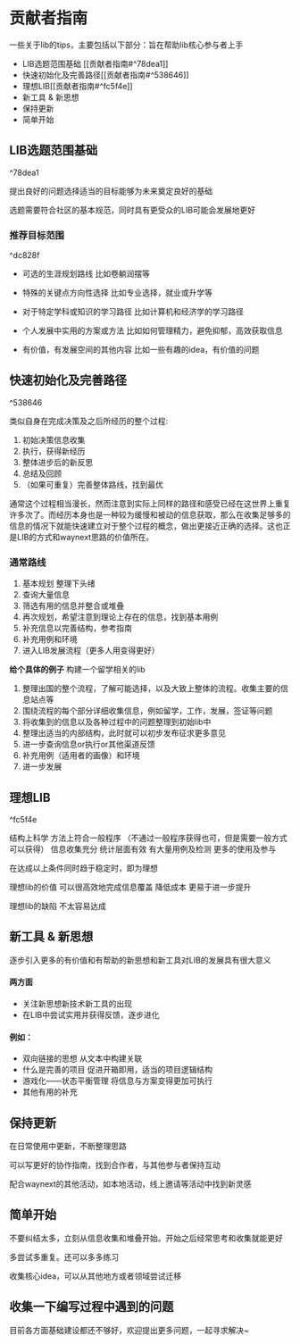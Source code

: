 # 贡献者指南
一些关于lib的tips，主要包括以下部分：旨在帮助lib核心参与者上手
- LIB选题范围基础 [[贡献者指南#^78dea1]]
- 快速初始化及完善路径[[贡献者指南#^538646]]
- 理想LIB[[贡献者指南#^fc5f4e]]
- 新工具  & 新思想
- 保持更新
- 简单开始


## LIB选题范围基础

^78dea1

提出良好的问题选择适当的目标能够为未来奠定良好的基础

选题需要符合社区的基本规范，同时具有更受众的LIB可能会发展地更好

### 推荐目标范围

^dc828f

- 可选的生涯规划路线            比如卷躺润摆等

- 特殊的关键点方向性选择        比如专业选择，就业或升学等

- 对于特定学科或知识的学习路径       比如计算机和经济学的学习路径

- 个人发展中实用的方案或方法         比如如何管理精力，避免抑郁，高效获取信息

- 有价值，有发展空间的其他内容     比如一些有趣的idea，有价值的问题


## 快速初始化及完善路径

^538646

类似自身在完成决策及之后所经历的整个过程:
1. 初始决策信息收集
2. 执行，获得新经历
3. 整体进步后的新反思
4. 总结及回顾
5. （如果可重复）完善整体路线，找到最优

通常这个过程相当漫长，然而注意到实际上同样的路径和感受已经在这世界上重复许多次了。而经历本身也是一种较为缓慢和被动的信息获取，那么在收集足够多的信息的情况下就能快速建立对于整个过程的概念，做出更接近正确的选择。这也正是LIB的方式和waynext思路的价值所在。

### 通常路线
1. 基本规划  整理下头绪
2. 查询大量信息
3. 筛选有用的信息并整合或堆叠
4. 再次规划，希望注意到理论上存在的信息，找到基本用例
5. 补充信息以完善结构，参考指南
6. 补充用例和环境
7. 进入LIB发展流程（更多人用变得更好）

**给个具体的例子** 构建一个留学相关的lib
1. 整理出国的整个流程，了解可能选择，以及大致上整体的流程。收集主要的信息站点等
2. 围绕流程的每个部分详细收集信息，例如留学，工作，发展，签证等问题
3. 将收集到的信息以及各种过程中的问题整理到初始lib中
4. 整理出适当的内部结构，此时就可以初步发布征求更多意见
5. 进一步查询信息or执行or其他渠道反馈
6. 补充用例（适用者的画像）和环境
7. 进一步发展



## 理想LIB

^fc5f4e

结构上科学
方法上符合一般程序      （不通过一般程序获得也可，但是需要一般方式可以获得）
信息收集充分    统计层面有效
有大量用例及检测             更多的使用及参与

在达成以上条件同时趋于稳定时，即为理想


理想lib的价值
可以很高效地完成信息覆盖 
降低成本
更易于进一步提升

理想lib的缺陷
不太容易达成




## 新工具  & 新思想

逐步引入更多的有价值和有帮助的新思想和新工具对LIB的发展具有很大意义

#### 两方面

- 关注新思想新技术新工具的出现
- 在LIB中尝试实用并获得反馈，逐步进化

#### 例如：

- 双向链接的思想               从文本中构建关联
- 什么是完善的项目           促进开箱即用，适当的项目逻辑结构
- 游戏化——状态平衡管理          将信息与方案变得更加可执行
- 其他有用的补充



## 保持更新

在日常使用中更新，不断整理思路

可以写更好的协作指南，找到合作者，与其他参与者保持互动

配合waynext的其他活动，如本地活动，线上邀请等活动中找到新灵感



## 简单开始

不要纠结太多，立刻从信息收集和堆叠开始。开始之后经常思考和收集就能更好

多尝试多重复。还可以多多练习

收集核心idea，可以从其他地方或者领域尝试迁移






## 收集一下编写过程中遇到的问题

目前各方面基础建设都还不够好，欢迎提出更多问题，一起寻求解决~
